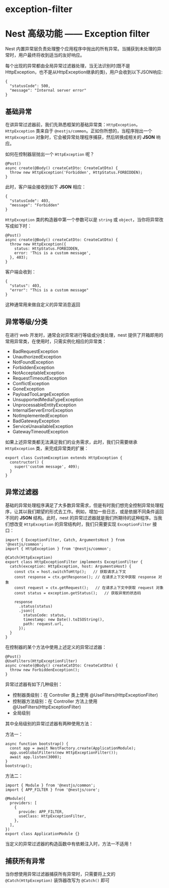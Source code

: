 # exception-filter

# Nest 高级功能 —— Exception filter

Nest 内置异常层负责处理整个应用程序中抛出的所有异常。当捕获到未处理的异常时，用户最终将收到适当的友好响应。

每个出现的异常都由全局异常过滤器处理，当无法识别时(既不是HttpException，也不是从HttpException继承的类)，用户会收到以下JSON响应:

```
{
  "statusCode": 500,
  "message": "Internal server error"
}

```

## 基础异常

在讲异常过滤器前，我们先熟悉框架的基础异常类：`HttpException`，`HttpException` 类来自于 `@nestjs/common`。正如你所想的，当程序抛出一个 `HttpException` 对象时，它会被异常处理程序捕获，然后转换成相关的 **JSON** 响应。

如何在控制器层抛出一个 `HttpException` 呢？

```
@Post()
async create(@Body() createCatDto: CreateCatDto) {
  throw new HttpException('Forbidden', HttpStatus.FORBIDDEN);
}

```

此时，客户端会接收到如下 **JSON** 相应：

```
{
  "statusCode": 403,
  "message": "Forbidden"
}

```

`HttpException` 类的构造器中第一个参数可以是 `string` 或 `object`，当你将异常改写成如下时：

```
@Post()
async create(@Body() createCatDto: CreateCatDto) {
  throw new HttpException({
    status: HttpStatus.FORBIDDEN,
    error: 'This is a custom message',
  }, 403);
}

```

客户端会收到：

```
{
  "status": 403,
  "error": "This is a custom message"
}

```

这种通常用来做自定义的异常消息返回

## 异常等级/分类

在进行 web 开发时，通常会对异常进行等级或分类处理，nest 提供了开箱即用的常用异常类，在使用时，只需实例化相应的异常类：

- BadRequestException
- UnauthorizedException
- NotFoundException
- ForbiddenException
- NotAcceptableException
- RequestTimeoutException
- ConflictException
- GoneException
- PayloadTooLargeException
- UnsupportedMediaTypeException
- UnprocessableEntityException
- InternalServerErrorException
- NotImplementedException
- BadGatewayException
- ServiceUnavailableException
- GatewayTimeoutException

如果上述异常类都无法满足我们的业务需求，此时，我们只需要继承 `HttpException` 类，来完成异常类的扩展：

```
export class CustomException extends HttpException {
  constructor() {
    super('custom message', 409);
  }
}

```

## 异常过滤器

基础的异常处理程序满足了大多数异常需求，但是有时我们想完全控制异常处理程序，让其以我们期望的形式去工作。例如，增加一些日志，或是依据不同条件返回不同的 **JSON** 结构。此时，nest 的异常过滤器就是我们所期待的这种程序。当我们想改变 `HttpException` 的异常结构时，我们只需要实现 `ExceptionFilter` 接口：

```
import { ExceptionFilter, Catch, ArgumentsHost } from '@nestjs/common';
import { HttpException } from '@nestjs/common';

@Catch(HttpException)
export class HttpExceptionFilter implements ExceptionFilter {
  catch(exception: HttpException, host: ArgumentsHost) {
    const ctx = host.switchToHttp();   // 获取请求上下文
    const response = ctx.getResponse(); // 在请求上下文中获取 response 对象
    const request = ctx.getRequest();   // 在请求上下文中获取 request 对象
    const status = exception.getStatus();   // 获取异常的状态码

    response
      .status(status)
      .json({
        statusCode: status,
        timestamp: new Date().toISOString(),
        path: request.url,
      });
  }
}

```

在控制器的某个方法中使用上述定义的异常过滤器：

```
@Post()
@UseFilters(HttpExceptionFilter)
async create(@Body() createCatDto: CreateCatDto) {
  throw new ForbiddenException();
}

```

异常过滤器有如下几种级别：

- 控制器类级别：在 Controller 类上使用 @UseFilters(HttpExceptionFilter)
- 控制器方法级别：在 Controller 方法上使用 @UseFilters(HttpExceptionFilter)
- 全局级别

其中全局级别的异常过滤器有两种使用方法：

方法一：

```
async function bootstrap() {
  const app = await NestFactory.create(ApplicationModule);
  app.useGlobalFilters(new HttpExceptionFilter());
  await app.listen(3000);
}
bootstrap();

```

方法二：

```
import { Module } from '@nestjs/common';
import { APP_FILTER } from '@nestjs/core';

@Module({
  providers: [
    {
      provide: APP_FILTER,
      useClass: HttpExceptionFilter,
    },
  ],
})
export class ApplicationModule {}

```

当定义的异常过滤器的构造函数中有依赖注入时，方法一不适用！

## 捕获所有异常

当你想使用异常过滤器捕获所有异常时，只需要将上文的 `@Catch(HttpException)` 装饰器改写为 `@Catch()` 即可